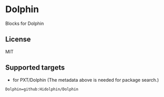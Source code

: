 # Dolphin

Blocks for Dolphin
## License

MIT

## Supported targets

* for PXT/Dolphin
(The metadata above is needed for package search.)

```package
Dolphin=github:Hidolphin/Dolphin
```

